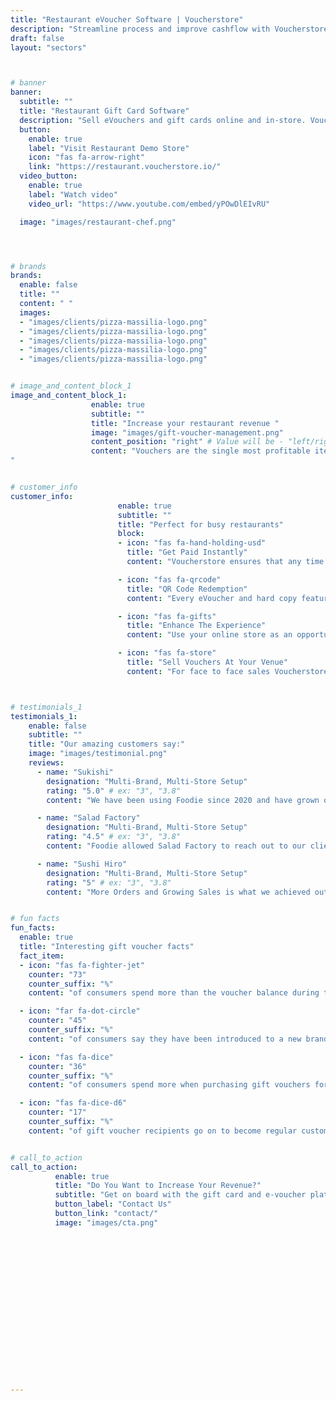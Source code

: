 ```yaml
---
title: "Restaurant eVoucher Software | Voucherstore"
description: "Streamline process and improve cashflow with Voucherstore, the eVoucher and gift card software that is perfect for busy restaurants."
draft: false
layout: "sectors"



# banner
banner:
  subtitle: ""
  title: "Restaurant Gift Card Software"
  description: "Sell eVouchers and gift cards online and in-store. Voucherstore is the complete gift voucher management system for restaurants."
  button:
    enable: true
    label: "Visit Restaurant Demo Store"
    icon: "fas fa-arrow-right"
    link: "https://restaurant.voucherstore.io/"
  video_button:
    enable: true
    label: "Watch video"
    video_url: "https://www.youtube.com/embed/yPOwDlEIvRU"

  image: "images/restaurant-chef.png"




# brands
brands:
  enable: false
  title: ""
  content: " "
  images:
  - "images/clients/pizza-massilia-logo.png"
  - "images/clients/pizza-massilia-logo.png"
  - "images/clients/pizza-massilia-logo.png"
  - "images/clients/pizza-massilia-logo.png"
  - "images/clients/pizza-massilia-logo.png"


# image_and_content_block_1
image_and_content_block_1:
                  enable: true
                  subtitle: ""
                  title: "Increase your restaurant revenue "
                  image: "images/gift-voucher-management.png"
                  content_position: "right" # Value will be - "left/right"
                  content: "Vouchers are the single most profitable item your restaurant can sell today. Delivering payment in full and in advance - they are only redeemed 85% of the time. With the remainder going to your bottom line!<br><br>Traditionally, selling vouchers was a cumbersome process. Whether it was maintaining spreadsheets or complicated shopping experiences for customers. It undermined the power of gift vouchers to grow your revenue.<br><br>We created Voucherstore to put an end to the complexity and make selling gift vouchers simple, secure and profitable for your restaurant business.
"


# customer_info
customer_info:
                        enable: true
                        subtitle: ""
                        title: "Perfect for busy restaurants"
                        block:
                        - icon: "fas fa-hand-holding-usd"
                          title: "Get Paid Instantly"
                          content: "Voucherstore ensures that any time a customer purchases a voucher from your online store, you get paid instantly—we don’t hold your money."

                        - icon: "fas fa-qrcode"
                          title: "QR Code Redemption"
                          content: "Every eVoucher and hard copy features a scannable QR code for on-the-go redemption. Perfect for busy restaurant employees."

                        - icon: "fas fa-gifts"
                          title: "Enhance The Experience"
                          content: "Use your online store as an opportunity to cross-sell other products or services. Voucherstore lets you list a multitude of in-cart upgrades and add-ons."

                        - icon: "fas fa-store"
                          title: "Sell Vouchers At Your Venue"
                          content: "For face to face sales Voucherstore has a point of sale mode, this allows Restaurants to generate vouchers while accepting cash or a bank transfer."



# testimonials_1
testimonials_1:
    enable: false
    subtitle: ""
    title: "Our amazing customers say:"
    image: "images/testimonial.png"
    reviews:
      - name: "Sukishi"
        designation: "Multi-Brand, Multi-Store Setup"
        rating: "5.0" # ex: "3", "3.8"
        content: "We have been using Foodie since 2020 and have grown our direct delivery channels immensely. Foodie really allows direct customer engagement across LINE, Facebook and Web allowing us to see where are customers really are."

      - name: "Salad Factory"
        designation: "Multi-Brand, Multi-Store Setup"
        rating: "4.5" # ex: "3", "3.8"
        content: "Foodie allowed Salad Factory to reach out to our clients in LINE and Facebook and helped create a central customer database. Using this advantage, we recently started another brand on Foodie to cross sell into our existing customers"

      - name: "Sushi Hiro"
        designation: "Multi-Brand, Multi-Store Setup"
        rating: "5" # ex: "3", "3.8"
        content: "More Orders and Growing Sales is what we achieved out of using Foodie in the last year. They have bee super helpful with pointing out bottlenecks in our operations which allows us to scale better across many stores."


# fun facts
fun_facts:
  enable: true
  title: "Interesting gift voucher facts"
  fact_item:
  - icon: "fas fa-fighter-jet"
    counter: "73"
    counter_suffix: "%"
    content: "of consumers spend more than the voucher balance during their visit."

  - icon: "far fa-dot-circle"
    counter: "45"
    counter_suffix: "%"
    content: "of consumers say they have been introduced to a new brand through a gift card."

  - icon: "fas fa-dice"
    counter: "36"
    counter_suffix: "%"
    content: "of consumers spend more when purchasing gift vouchers for friends/family."

  - icon: "fas fa-dice-d6"
    counter: "17"
    counter_suffix: "%"
    content: "of gift voucher recipients go on to become regular customers. "


# call_to_action
call_to_action:
          enable: true
          title: "Do You Want to Increase Your Revenue?"
          subtitle: "Get on board with the gift card and e-voucher platform that is accelerating revenue for hospitality and leisure businesses across Thailand. Voucherstore is the streamlined e-voucher software you have been waiting for."
          button_label: "Contact Us"
          button_link: "contact/"
          image: "images/cta.png"


















---
```

